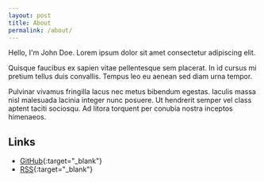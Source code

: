 ```yaml
---
layout: post
title: About
permalink: /about/
---
```


Hello, I'm John Doe. Lorem ipsum dolor sit amet consectetur adipiscing elit.  

Quisque faucibus ex sapien vitae pellentesque sem placerat. In id cursus mi pretium tellus duis convallis. Tempus leo eu aenean sed diam urna tempor.  


Pulvinar vivamus fringilla lacus nec metus bibendum egestas. Iaculis massa nisl malesuada lacinia integer nunc posuere. Ut hendrerit semper vel class aptent taciti sociosqu. Ad litora torquent per conubia nostra inceptos himenaeos.


## Links
- [GitHub](https://github.com){:target="_blank"}
- [RSS](https://jawad.ca/feed.xml){:target="_blank"}



